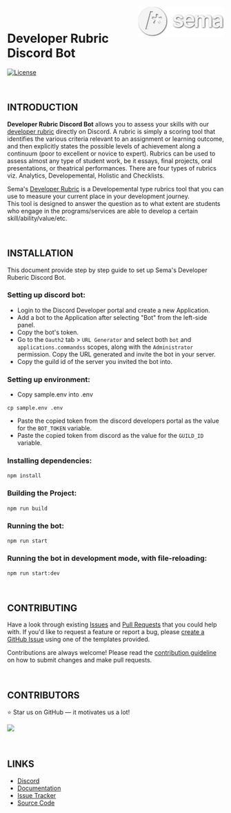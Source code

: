 $~$
<img width=200px align="right" src="https://github.com/MrHerbalizer/logo-for-sema/blob/master/sema%20(off-white)%20shadow.png?raw=true" alt="">

# Developer Rubric Discord Bot

[![License](https://img.shields.io/badge/License-AGPL%20v3-blue.svg)](https://github.com/Semalab/developer-rubric-discord-bot/blob/main/LICENSE.md)

$~$

## INTRODUCTION
**Developer Rubric Discord Bot** allows you to assess your skills with our [developer rubric](https://github.com/Semalab/developer-rubric) directly on Discord. 
A rubric is simply a scoring tool that identifies the various criteria relevant to an assignment or learning outcome, and then explicitly states the possible levels of achievement along a continuum (poor to excellent or novice to expert). Rubrics can be used to assess almost any type of student work, be it essays, final projects, oral presentations, or theatrical performances. There are four types of rubrics viz. Analytics, Developemental, Holistic and Checklists. 

Sema's [Developer Rubric](https://github.com/Semalab/developer-rubric) is a Developemental type rubrics tool that you can use to measure your current place in your development journey.  
This tool is designed to answer the question as to what extent are students who engage in the programs/services are able to develop a certain skill/ability/value/etc.

$~$

## INSTALLATION
This document provide step by step guide to set up Sema's Developer Ruberic Discord Bot.

### Setting up discord bot:
- Login to the Discord Developer portal and create a new Application.
- Add a bot to the Application after selecting "Bot" from the left-side panel.
- Copy the bot's token.
- Go to the `Oauth2` tab > `URL Generator` and select both `bot` and `applications.commandss` scopes, along with the `Administrator` permission. Copy the URL generated and invite the bot in your server.
- Copy the guild id of the server you invited the bot into.

### Setting up environment:
- Copy sample.env into .env  
``` 
cp sample.env .env
```
- Paste the copied token from the discord developers portal as the value for the `BOT_TOKEN` variable.
- Paste the copied token from discord as the value for the `GUILD_ID` variable.

### Installing dependencies: 
```
npm install
```
### Building the Project:
```
npm run build
```
### Running the bot:
```
npm run start
```
### Running the bot in development mode, with file-reloading:
```
npm run start:dev
```
$~$

## CONTRIBUTING

Have a look through existing [Issues](https://github.com/Semalab/developer-rubric-discord-bot/issues) and [Pull Requests](https://github.com/Semalab/developer-rubric-discord-bot/pulls) that you could help with. If you'd like to request a feature or report a bug, please [create a GitHub Issue](https://github.com/Semalab/developer-rubric-discord-bot/issues) using one of the templates provided.

Contributions are always welcome! Please read the [contribution guideline](CONTRIBUTING.md) on how to submit changes and make pull requests.

$~$

## CONTRIBUTORS

⭐ Star us on GitHub — it motivates us a lot!

<a href="https://github.com/Semalab/developer-rubric-discord-bot/graphs/contributors">
  <img src="https://contrib.rocks/image?repo=Semalab/developer-rubric-discord-bot" />
</a>

$~$

## LINKS

- [Discord](https://discord.gg/Byjr6rdBUZ)
- [Documentation](https://github.com/MrHerbalizer/developer-rubric-discord-bot/tree/main/docs)
- [Issue Tracker](https://github.com/Semalab/developer-skills-matrix-discord-bot/issues)
- [Source Code](https://github.com/Semalab/developer-skills-matrix-discord-bot)
